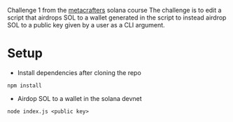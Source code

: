 Challenge 1 from the [metacrafters](https://academy.metacrafters.io/) solana course
The challenge is to edit a script that airdrops SOL to a wallet generated in the script to instead airdrop 
SOL to a public key given by a user as a CLI argument.
# Setup
* Install dependencies after cloning the repo
```
npm install
```
* Airdop SOL to a wallet in the solana devnet
```
node index.js <public key>
```
